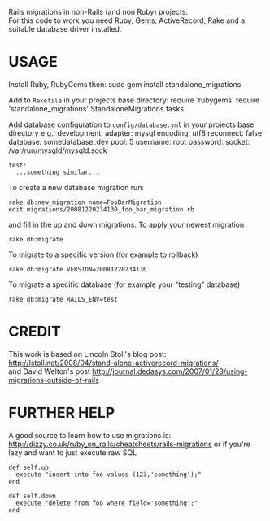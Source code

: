 Rails migrations in non-Rails (and non Ruby) projects.  
For this code to work you need Ruby, Gems, ActiveRecord, Rake and a suitable database driver installed.

USAGE
=====
Install Ruby, RubyGems then:
    sudo gem install standalone_migrations

Add to `Rakefile` in your projects base directory:
    require 'rubygems'
    require 'standalone_migrations'
    StandaloneMigrations.tasks

Add database configuration to `config/database.yml` in your projects base directory e.g.:
    development:
      adapter: mysql
      encoding: utf8
      reconnect: false
      database: somedatabase_dev
      pool: 5
      username: root
      password:
      socket: /var/run/mysqld/mysqld.sock

    test:
      ...something similar...

To create a new database migration run:

    rake db:new_migration name=FooBarMigration
    edit migrations/20081220234130_foo_bar_migration.rb

and fill in the up and down migrations. To apply your newest migration

    rake db:migrate

To migrate to a specific version (for example to rollback)

    rake db:migrate VERSION=20081220234130

To migrate a specific database (for example your "testing" database)

    rake db:migrate RAILS_ENV=test

CREDIT
======
This work is based on Lincoln Stoll's blog post: http://lstoll.net/2008/04/stand-alone-activerecord-migrations/  
and David Welton's post http://journal.dedasys.com/2007/01/28/using-migrations-outside-of-rails

FURTHER HELP
============
A good source to learn how to use migrations is:  
http://dizzy.co.uk/ruby_on_rails/cheatsheets/rails-migrations
or if you're lazy and want to just execute raw SQL  

    def self.up
      execute "insert into foo values (123,'something');"
    end

    def self.down
      execute "delete from foo where field='something';"
    end